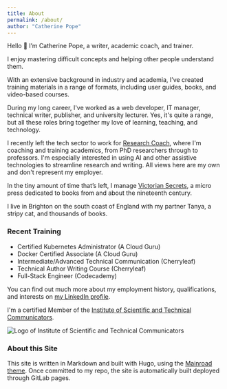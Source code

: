 ```yaml
---
title: About
permalink: /about/
author: "Catherine Pope"
---
```


Hello :wave: I’m Catherine Pope, a writer, academic coach, and trainer.

I enjoy mastering difficult concepts and helping other people understand them.

With an extensive background in industry and academia, I’ve created training materials in a range of formats, including user guides, books, and video-based courses.

During my long career, I've worked as a web developer, IT manager, technical writer, publisher, and university lecturer. Yes, it's quite a range, but all these roles bring together my love of learning, teaching, and technology.

I recently left the tech sector to work for [Research Coach](https://www.researchcoach.co.uk), where I'm coaching and training academics, from PhD researchers through to professors. I'm especially interested in using AI and other assistive technologies to streamline research and writing. All views here are my own and don't represent my employer.

In the tiny amount of time that’s left, I manage [Victorian Secrets](https://www.victoriansecrets.co.uk), a micro press dedicated to books from and about the nineteenth century.

I live in Brighton on the south coast of England with my partner Tanya, a stripy cat, and thousands of books.

### Recent Training

- Certified Kubernetes Administrator (A Cloud Guru)
- Docker Certified Associate (A Cloud Guru)
- Intermediate/Advanced Technical Communication (Cherryleaf)
- Technical Author Writing Course (Cherryleaf)
- Full-Stack Engineer (Codecademy)

You can find out much more about my employment history, qualifications, and interests on [my LinkedIn profile](https://www.linkedin.com/in/drcatherinepope/).

I'm a certified Member of the [Institute of Scientific and Technical Communicators](https://istc.org.uk).

![Logo of Institute of Scientific and Technical Communicators](/images/istc-certified-member-landscape-small.png)

### About this Site

This site is written in Markdown and built with Hugo, using the [Mainroad theme](https://themes.gohugo.io/themes/mainroad/). Once committed to my repo, the site is automatically built deployed through GitLab pages.
